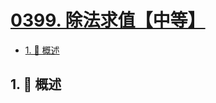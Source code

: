 # [0399. 除法求值【中等】](https://github.com/Tdahuyou/TNotes.leetcode/tree/main/notes/0399.%20%E9%99%A4%E6%B3%95%E6%B1%82%E5%80%BC%E3%80%90%E4%B8%AD%E7%AD%89%E3%80%91)

<!-- region:toc -->

- [1. 📝 概述](#1--概述)

<!-- endregion:toc -->

## 1. 📝 概述
